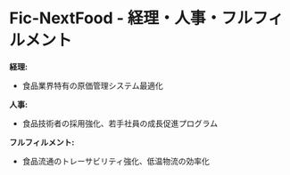 # Fic-NextFood - 経理・人事・フルフィルメント

**経理:**

- 食品業界特有の原価管理システム最適化

**人事:**

- 食品技術者の採用強化、若手社員の成長促進プログラム

**フルフィルメント:**

- 食品流通のトレーサビリティ強化、低温物流の効率化
